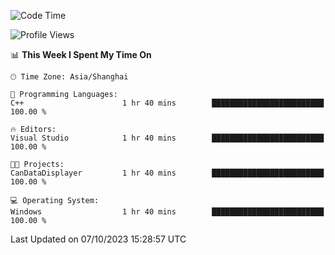 <!--START_SECTION:waka-->
![Code Time](http://img.shields.io/badge/Code%20Time-1%2C279%20hrs%2013%20mins-blue)

![Profile Views](http://img.shields.io/badge/Profile%20Views-1-blue)

📊 **This Week I Spent My Time On** 

```text
🕑︎ Time Zone: Asia/Shanghai

💬 Programming Languages: 
C++                      1 hr 40 mins        █████████████████████████   100.00 % 

🔥 Editors: 
Visual Studio            1 hr 40 mins        █████████████████████████   100.00 % 

🐱‍💻 Projects: 
CanDataDisplayer         1 hr 40 mins        █████████████████████████   100.00 % 

💻 Operating System: 
Windows                  1 hr 40 mins        █████████████████████████   100.00 % 
```


 Last Updated on 07/10/2023 15:28:57 UTC
<!--END_SECTION:waka-->